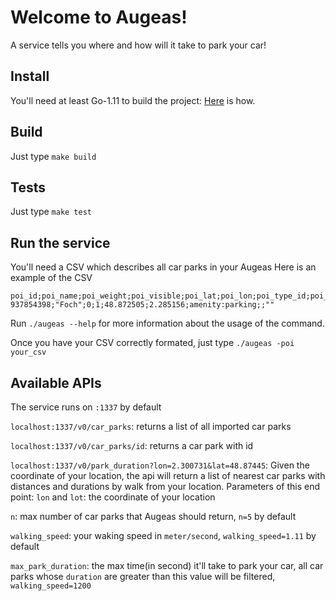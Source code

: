 # Welcome to Augeas!

A service tells you where and how will it take to park your car!



##  Install

You'll need at least Go-1.11 to build the project: [Here](https://github.com/golang/go/wiki/Ubuntu) is how.

## Build

Just type `make build`

## Tests

Just type `make test`

## Run the service

You'll need a CSV which describes all car parks in your Augeas
Here is an example of the CSV

```
poi_id;poi_name;poi_weight;poi_visible;poi_lat;poi_lon;poi_type_id;poi_address_number;poi_address_name
937854398;"Foch";0;1;48.872505;2.285156;amenity:parking;;""
 ```

Run `./augeas --help` for more information about the usage of the command. 

Once you have your CSV correctly formated, just type `./augeas -poi your_csv`
 
## Available APIs

The service runs on `:1337` by default 

`localhost:1337/v0/car_parks`: returns a list of all imported car parks

`localhost:1337/v0/car_parks/id`: returns a car park with id 

`localhost:1337/v0/park_duration?lon=2.300731&lat=48.87445`: Given the coordinate of your location, the api will return a  list of nearest car parks with distances and durations by walk from your location. 
Parameters of this end point: 
`lon` and `lot`: the coordinate of  your location

`n`: max number of car parks that Augeas should return, `n=5` by default 

`walking_speed`: your waking speed in `meter/second`, `walking_speed=1.11` by default

`max_park_duration`: the max time(in second) it'll take to park your car, all car parks whose `duration` are greater than this value will be filtered,  `walking_speed=1200`
   

 



